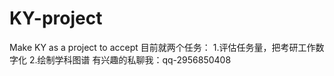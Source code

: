 # KY-project
Make KY as a project to accept
目前就两个任务：
  1.评估任务量，把考研工作数字化
  2.绘制学科图谱
有兴趣的私聊我：qq-2956850408
